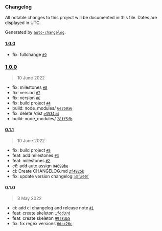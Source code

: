 ### Changelog

All notable changes to this project will be documented in this file. Dates are displayed in UTC.

Generated by [`auto-changelog`](https://github.com/CookPete/auto-changelog).

#### [1.0.0](https://github.com/madeiramadeirabr/action-generate-release/compare/1.0.0...1.0.0)

- fix: fullchange [`#9`](https://github.com/madeiramadeirabr/action-generate-release/pull/9)

### [1.0.0](https://github.com/madeiramadeirabr/action-generate-release/compare/0.1.1...1.0.0)

> 10 June 2022

- fix: milestones [`#8`](https://github.com/madeiramadeirabr/action-generate-release/pull/8)
- fix: version [`#7`](https://github.com/madeiramadeirabr/action-generate-release/pull/7)
- fix: version [`#6`](https://github.com/madeiramadeirabr/action-generate-release/pull/6)
- fix: build project [`#4`](https://github.com/madeiramadeirabr/action-generate-release/pull/4)
- build: node_modules/ [`6e250a6`](https://github.com/madeiramadeirabr/action-generate-release/commit/6e250a6659e5ba193d04529b33369664a9ea71d1)
- fix: delete /dist [`e3534b4`](https://github.com/madeiramadeirabr/action-generate-release/commit/e3534b45e42c4ec0e5bff4824f741d8799f1e038)
- build: node_modules/ [`28ff5fb`](https://github.com/madeiramadeirabr/action-generate-release/commit/28ff5fb78456d682eb0762e817eec05ef61f1984)

#### [0.1.1](https://github.com/madeiramadeirabr/action-generate-release/compare/0.1.0...0.1.1)

> 10 June 2022

- fix: build project [`#5`](https://github.com/madeiramadeirabr/action-generate-release/pull/5)
- feat: add milestones [`#3`](https://github.com/madeiramadeirabr/action-generate-release/pull/3)
- feat: milestones [`#2`](https://github.com/madeiramadeirabr/action-generate-release/pull/2)
- ci!: add auto assign [`04699be`](https://github.com/madeiramadeirabr/action-generate-release/commit/04699be62023ed0b99dc0aba3d30857cd8b819e9)
- ci: Create CHANGELOG.md [`2f4825b`](https://github.com/madeiramadeirabr/action-generate-release/commit/2f4825b831c66b39f25a0af9f2d6026c214e5a51)
- fix: update version changelog [`a3fa00f`](https://github.com/madeiramadeirabr/action-generate-release/commit/a3fa00fb124e18f60bad1f715b9c4f55636f8f25)

#### 0.1.0

> 3 May 2022

- ci: add ci changelog and release note [`#1`](https://github.com/madeiramadeirabr/action-generate-release/pull/1)
- feat: create skeleton [`1fdd37d`](https://github.com/madeiramadeirabr/action-generate-release/commit/1fdd37dc28bb96bb9f83680b603288d003d2af6b)
- feat: create skeleton [`99f8db5`](https://github.com/madeiramadeirabr/action-generate-release/commit/99f8db541613e5ec7965d6c5db170eb71771599e)
- fix: fix regex versions [`6dcc26c`](https://github.com/madeiramadeirabr/action-generate-release/commit/6dcc26ce66b4845d21aebc036a991bb98b8ed1cb)

